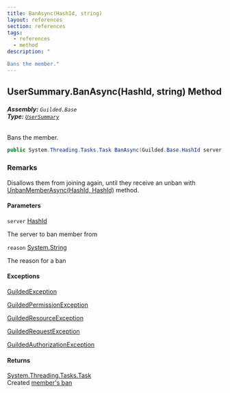```yaml
---
title: BanAsync(HashId, string)
layout: references
section: references
tags:
  - references
  - method
description: "

Bans the member."
---
```


## UserSummary.BanAsync(HashId, string) Method
###### **Assembly:** `Guilded.Base`<br/>**Type:** [`UserSummary`](UserSummary 'Guilded.Base.Users.UserSummary')

Bans the member.

```csharp
public System.Threading.Tasks.Task BanAsync(Guilded.Base.HashId server, string? reason=null);
```

### Remarks
  
Disallows them from joining again, until they receive an unban with [UnbanMemberAsync(HashId, HashId)](BaseGuildedClient.UnbanMemberAsync(HashId,HashId) 'Guilded.Base.BaseGuildedClient.UnbanMemberAsync(Guilded.Base.HashId, Guilded.Base.HashId)') method.
#### Parameters

<a name='Guilded.Base.Users.UserSummary.BanAsync(Guilded.Base.HashId,string).server'></a>

`server` [HashId](HashId 'Guilded.Base.HashId')

The server to ban member from

<a name='Guilded.Base.Users.UserSummary.BanAsync(Guilded.Base.HashId,string).reason'></a>

`reason` [System.String](https://docs.microsoft.com/en-us/dotnet/api/System.String 'System.String')

The reason for a ban

#### Exceptions

[GuildedException](GuildedException 'Guilded.Base.GuildedException')

[GuildedPermissionException](GuildedPermissionException 'Guilded.Base.GuildedPermissionException')

[GuildedResourceException](GuildedResourceException 'Guilded.Base.GuildedResourceException')

[GuildedRequestException](GuildedRequestException 'Guilded.Base.GuildedRequestException')

[GuildedAuthorizationException](GuildedAuthorizationException 'Guilded.Base.GuildedAuthorizationException')

#### Returns
[System.Threading.Tasks.Task](https://docs.microsoft.com/en-us/dotnet/api/System.Threading.Tasks.Task 'System.Threading.Tasks.Task')  
Created [member's ban](MemberBan 'Guilded.Base.Servers.MemberBan')